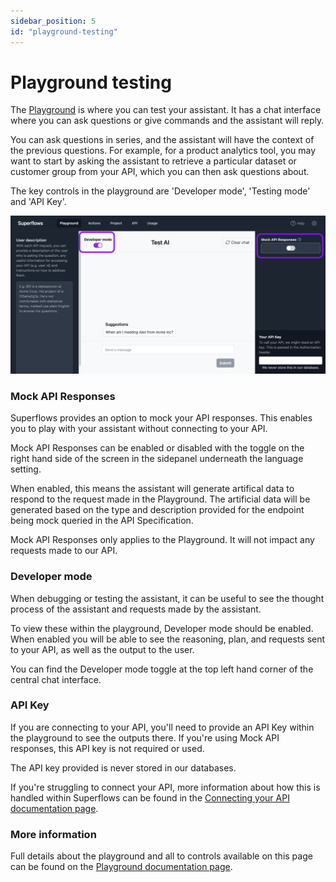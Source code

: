 ```yaml
---
sidebar_position: 5
id: "playground-testing"
---
```


# Playground testing

The [Playground](https://dashboard.superflows.ai/) is where you can test your assistant. It has a chat interface where you can ask questions or give commands and the assistant will reply.

You can ask questions in series, and the assistant will have the context of the previous questions. For example, for a product analytics tool, you may want to start by asking the assistant to retrieve a particular dataset or customer group from your API, which you can then ask questions about.

The key controls in the playground are 'Developer mode', 'Testing mode' and 'API Key'.

![Playground-image](../../static/img/docs/playground/annotated-playground.png)

### Mock API Responses

Superflows provides an option to mock your API responses. This enables you to play with your assistant without connecting to your API.

Mock API Responses can be enabled or disabled with the toggle on the right hand side of the screen in the sidepanel underneath the language setting.

When enabled, this means the assistant will generate artifical data to respond to the request made in the Playground. The artificial data will be generated based on the type and description provided for the endpoint being mock queried in the API Specification.

Mock API Responses only applies to the Playground. It will not impact any requests made to our API.

### Developer mode

When debugging or testing the assistant, it can be useful to see the thought process of the assistant and requests made by the assistant.

To view these within the playground, Developer mode should be enabled. When enabled you will be able to see the reasoning, plan, and requests sent to your API, as well as the output to the user.

You can find the Developer mode toggle at the top left hand corner of the central chat interface.

### API Key

If you are connecting to your API, you'll need to provide an API Key within the playground to see the outputs there. If you're using Mock API responses, this API key is not required or used.

The API key provided is never stored in our databases.

If you're struggling to connect your API, more information about how this is handled within Superflows can be found in the [Connecting your API documentation page](../category/connecting-your-api).

### More information

Full details about the playground and all to controls available on this page can be found on the [Playground documentation page](../category/playground).

